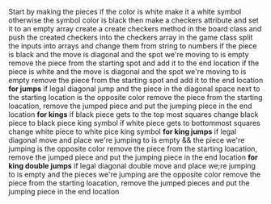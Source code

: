 Start by making the pieces
if the color is white make it a white symbol
otherwise the symbol color is black
then make a checkers attribute and set it to an empty array
create a create checkers method in the board class and push the created checkers into the checkers array
in the game class split the inputs into arrays and change them from string to numbers
if the piece is black and the move is diagonal and the spot we're moving to is empty
remove the piece from the starting spot and add it to the end location
if the piece is white and the move is diagonal and the spot we're moving to is empty
remove the piece from the starting spot and add it to the end location
**for jumps**
if legal diagonal jump and the piece in the diagonal space next to the starting location is the opposite color
remove the piece from the starting loacation, remove the jumped piece and put the jumping piece in the end location
**for kings**
if black piece gets to the top most squares
change black piece to black piece king symbol
if white piece gets to bottommost squares
change white piece to white pice king symbol
**for king jumps**
if legal diagonal move and place we're jumping to is empty && the piece we're jumping is the opposite color
remove the piece from the starting loacation, remove the jumped piece and put the jumping piece in the end location
**for king double jumps**
if legal diagonal double move and place we;re jumping to is empty and the pieces we're jumping are the opposite color
remove the piece from the starting loacation, remove the jumped pieces and put the jumping piece in the end location
